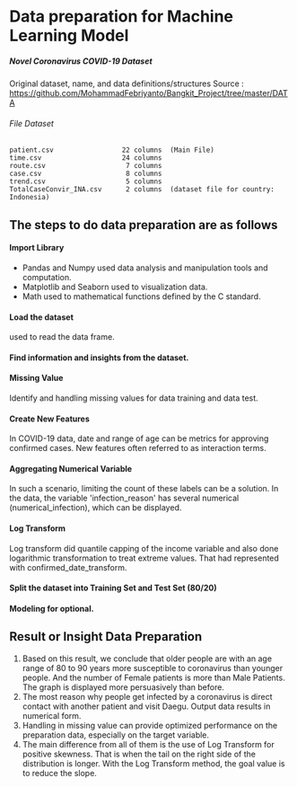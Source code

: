 # Data preparation for Machine Learning Model

##### Novel Coronavirus COVID-19 Dataset

Original dataset, name, and data definitions/structures
    Source : https://github.com/MohammadFebriyanto/Bangkit_Project/tree/master/DATA

###### File Dataset

    patient.csv                 22 columns  (Main File)
    time.csv                    24 columns  
    route.csv                    7 columns
    case.csv                     8 columns
    trend.csv                    5 columns
    TotalCaseConvir_INA.csv      2 columns  (dataset file for country: Indonesia)

## The steps to do data preparation are as follows

#### Import Library
- Pandas and Numpy used data analysis and manipulation tools and computation.
- Matplotlib and Seaborn used to visualization data.
- Math used to mathematical functions defined by the C standard.

#### Load the dataset
used to read the data frame.

#### Find information and insights from the dataset.

#### Missing Value
Identify and handling missing values for data training and data test.

#### Create New Features
In COVID-19 data, date and range of age can be metrics for approving confirmed cases. New features often referred to as interaction terms.

#### Aggregating Numerical Variable
In such a scenario, limiting the count of these labels can be a solution. In the data, the variable 'infection_reason' has several numerical (numerical_infection), which can be displayed.

#### Log Transform
Log transform did quantile capping of the income variable and also done logarithmic transformation to treat extreme values. That had represented with confirmed_date_transform.

#### Split the dataset into Training Set and Test Set (80/20) 

#### Modeling for optional.

## Result or Insight Data Preparation

1. Based on this result, we conclude that older people are with an age range of 80 to 90 years more susceptible to coronavirus than younger people. And the number of Female patients is more than Male Patients. The graph is displayed more persuasively than before.
2. The most reason why people get infected by a coronavirus is direct contact with another patient and visit Daegu. Output data results in numerical form.
3. Handling in missing value can provide optimized performance on the preparation data, especially on the target variable.
4. The main difference from all of them is the use of Log Transform for positive skewness. That is when the tail on the right side of the distribution is longer. With the Log Transform method, the goal value is to reduce the slope.
